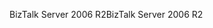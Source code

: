 <span data-ttu-id="e3f8c-101">BizTalk Server 2006 R2</span><span class="sxs-lookup"><span data-stu-id="e3f8c-101">BizTalk Server 2006 R2</span></span>